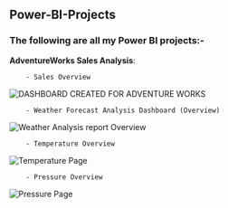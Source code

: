 ## Power-BI-Projects
### The following are all my Power BI projects:- 

**AdventureWorks Sales Analysis**:  


```    
    - Sales Overview
```

![DASHBOARD CREATED FOR ADVENTURE WORKS](https://user-images.githubusercontent.com/92978413/217363301-a33f6356-abde-4b2f-b193-9aaf50a0f1bb.jpg) 


```    
    - Weather Forecast Analysis Dashboard (Overview)
 ```
 ![Weather Analysis report Overview ](https://user-images.githubusercontent.com/92978413/223085218-e74c16e6-6626-46a4-b6aa-3f138ad18381.PNG)

```    
    - Temperature Overview
```
![Temperature Page](https://user-images.githubusercontent.com/92978413/223086099-8f15145e-7e1c-4fcc-9b99-728ac3ddde6f.PNG)


```    
    - Pressure Overview
```
![Pressure Page](https://user-images.githubusercontent.com/92978413/223086280-15fb880a-8073-406d-8c76-4d583ec10995.PNG)
